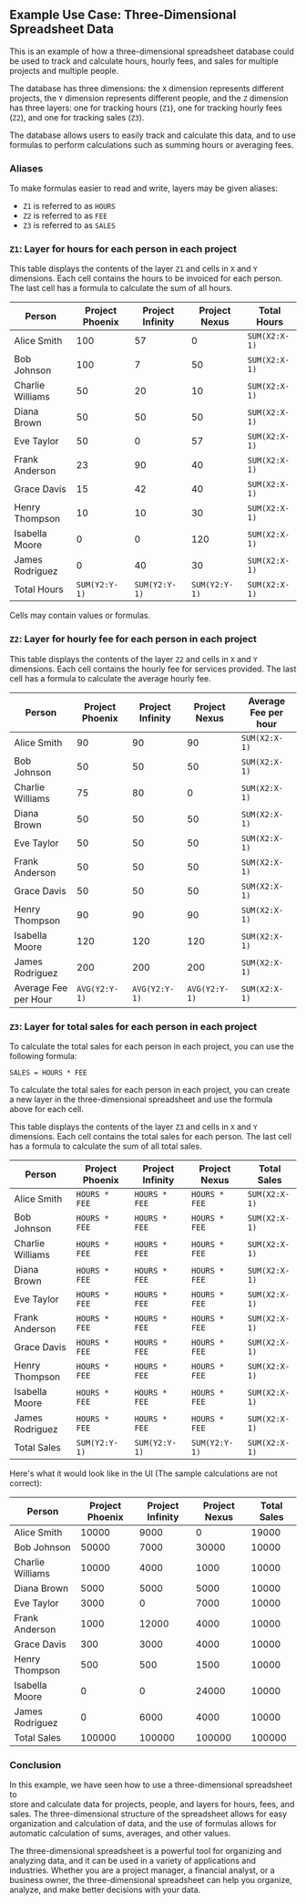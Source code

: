 ## Example Use Case: Three-Dimensional Spreadsheet Data

This is an example of how a three-dimensional spreadsheet database could be used 
to track and calculate hours, hourly fees, and sales for multiple projects and
multiple people.

The database has three dimensions: the `X` dimension represents different
projects, the `Y` dimension represents different people, and the `Z` dimension 
has three layers: one for tracking hours (`Z1`), one for tracking hourly 
fees (`Z2`), and one for tracking sales (`Z3`).

The database allows users to easily track and calculate this data, and to use 
formulas to perform calculations such as summing hours or averaging fees.

### Aliases

To make formulas easier to read and write, layers may be given aliases:

 * `Z1` is referred to as `HOURS`
 * `Z2` is referred to as `FEE`
 * `Z3` is referred to as `SALES`

### `Z1`: Layer for hours for each person in each project

This table displays the contents of the layer `Z1` and cells in `X` and `Y`
dimensions. Each cell contains the hours to be invoiced for each person. The
last cell has a formula to calculate the sum of all hours.

| Person           | Project Phoenix | Project Infinity | Project Nexus | Total Hours     |
|------------------|-----------------|------------------|---------------|-----------------|
| Alice Smith      | 100             | 57               | 0             | `SUM(X2:X-1)`   |
| Bob Johnson      | 100             | 7                | 50            | `SUM(X2:X-1)`   |
| Charlie Williams | 50              | 20               | 10            | `SUM(X2:X-1)`   |
| Diana Brown      | 50              | 50               | 50            | `SUM(X2:X-1)`   |
| Eve Taylor       | 50              | 0                | 57            | `SUM(X2:X-1)`   |
| Frank Anderson   | 23              | 90               | 40            | `SUM(X2:X-1)`   |
| Grace Davis      | 15              | 42               | 40            | `SUM(X2:X-1)`   |
| Henry Thompson   | 10              | 10               | 30            | `SUM(X2:X-1)`   |
| Isabella Moore   | 0               | 0                | 120           | `SUM(X2:X-1)`   |
| James Rodriguez  | 0               | 40               | 30            | `SUM(X2:X-1)`   |
| Total Hours      | `SUM(Y2:Y-1)`   | `SUM(Y2:Y-1)`    | `SUM(Y2:Y-1)` | `SUM(X2:X-1)`   |

Cells may contain values or formulas.

### `Z2`: Layer for hourly fee for each person in each project

This table displays the contents of the layer `Z2` and cells in `X` and `Y`
dimensions. Each cell contains the hourly fee for services provided. The
last cell has a formula to calculate the average hourly fee.

| Person                    | Project Phoenix | Project Infinity | Project Nexus | Average Fee per hour |
|---------------------------|-----------------|------------------|---------------|----------------------|
| Alice Smith               | 90              | 90               | 90            | `SUM(X2:X-1)`        |
| Bob Johnson               | 50              | 50               | 50            | `SUM(X2:X-1)`        |
| Charlie Williams          | 75              | 80               | 0             | `SUM(X2:X-1)`        |
| Diana Brown               | 50              | 50               | 50            | `SUM(X2:X-1)`        |
| Eve Taylor                | 50              | 50               | 50            | `SUM(X2:X-1)`        |
| Frank Anderson            | 50              | 50               | 50            | `SUM(X2:X-1)`        |
| Grace Davis               | 50              | 50               | 50            | `SUM(X2:X-1)`        |
| Henry Thompson            | 90              | 90               | 90            | `SUM(X2:X-1)`        |
| Isabella Moore            | 120             | 120              | 120           | `SUM(X2:X-1)`        |
| James Rodriguez           | 200             | 200              | 200           | `SUM(X2:X-1)`        |
| Average Fee per Hour      | `AVG(Y2:Y-1)`   | `AVG(Y2:Y-1)`    | `AVG(Y2:Y-1)` | `SUM(X2:X-1)`        |

### `Z3`: Layer for total sales for each person in each project

To calculate the total sales for each person in each project, you can use the
following formula:

```
SALES = HOURS * FEE
```

To calculate the total sales for each person in each project, you can create a
new layer in the three-dimensional spreadsheet and use the formula above for
each cell.

This table displays the contents of the layer `Z3` and cells in `X` and `Y`
dimensions. Each cell contains the total sales for each person. The
last cell has a formula to calculate the sum of all total sales.

| Person                   | Project Phoenix | Project Infinity | Project Nexus  | Total Sales     |
|--------------------------|-----------------|------------------|----------------|-----------------|
| Alice Smith              | `HOURS * FEE`   | `HOURS * FEE`    | `HOURS * FEE`  | `SUM(X2:X-1)`   |
| Bob Johnson              | `HOURS * FEE`   | `HOURS * FEE`    | `HOURS * FEE`  | `SUM(X2:X-1)`   |
| Charlie Williams         | `HOURS * FEE`   | `HOURS * FEE`    | `HOURS * FEE`  | `SUM(X2:X-1)`   |
| Diana Brown              | `HOURS * FEE`   | `HOURS * FEE`    | `HOURS * FEE`  | `SUM(X2:X-1)`   |
| Eve Taylor               | `HOURS * FEE`   | `HOURS * FEE`    | `HOURS * FEE`  | `SUM(X2:X-1)`   |
| Frank Anderson           | `HOURS * FEE`   | `HOURS * FEE`    | `HOURS * FEE`  | `SUM(X2:X-1)`   |
| Grace Davis              | `HOURS * FEE`   | `HOURS * FEE`    | `HOURS * FEE`  | `SUM(X2:X-1)`   |
| Henry Thompson           | `HOURS * FEE`   | `HOURS * FEE`    | `HOURS * FEE`  | `SUM(X2:X-1)`   |
| Isabella Moore           | `HOURS * FEE`   | `HOURS * FEE`    | `HOURS * FEE`  | `SUM(X2:X-1)`   |
| James Rodriguez          | `HOURS * FEE`   | `HOURS * FEE`    | `HOURS * FEE`  | `SUM(X2:X-1)`   |
| Total Sales              | `SUM(Y2:Y-1)`   | `SUM(Y2:Y-1)`    | `SUM(Y2:Y-1)`  | `SUM(X2:X-1)`   |

Here's what it would look like in the UI (The sample calculations are not 
correct):

| Person                   | Project Phoenix | Project Infinity | Project Nexus | Total Sales |
|--------------------------|-----------------|------------------|---------------|-------------|
| Alice Smith              | 10000           | 9000             | 0             | 19000       |
| Bob Johnson              | 50000           | 7000             | 30000         | 10000       |
| Charlie Williams         | 10000           | 4000             | 1000          | 10000       |
| Diana Brown              | 5000            | 5000             | 5000          | 10000       |
| Eve Taylor               | 3000            | 0                | 7000          | 10000       |
| Frank Anderson           | 1000            | 12000            | 4000          | 10000       |
| Grace Davis              | 300             | 3000             | 4000          | 10000       |
| Henry Thompson           | 500             | 500              | 1500          | 10000       |
| Isabella Moore           | 0               | 0                | 24000         | 10000       |
| James Rodriguez          | 0               | 6000             | 4000          | 10000       |
| Total Sales              | 100000          | 100000           | 100000        | 100000      |

### Conclusion

In this example, we have seen how to use a three-dimensional spreadsheet to  
store and calculate data for projects, people, and layers for hours, fees, 
and sales. The three-dimensional structure of the spreadsheet allows for 
easy organization and calculation of data, and the use of formulas allows 
for automatic calculation of sums, averages, and other values.

The three-dimensional spreadsheet is a powerful tool for organizing and  
analyzing data, and it can be used in a variety of applications and 
industries. Whether you are a project manager, a financial analyst, or a  
business owner, the three-dimensional spreadsheet can help you organize,  
analyze, and make better decisions with your data.
